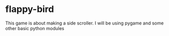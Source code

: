 # flappy-bird
This game is about making a side scroller.
I will be using pygame and some other basic python modules 
